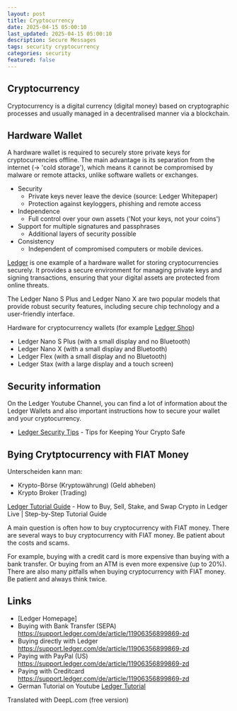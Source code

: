 ```yaml
---
layout: post
title: Cryptocurrency
date: 2025-04-15 05:00:10
last_updated: 2025-04-15 05:00:10
description: Secure Messages
tags: security cryptocurrency
categories: security
featured: false
---
```


[Ledger Tutorial]: https://www.youtube.com/watch?v=-iAYbp-u3JA "https://www.youtube.com/watch?v=-iAYbp-u3JA"
[Ledger YT]: https://www.youtube.com/watch?v=ADpJUY19-eQ "https://www.youtube.com/watch?v=ADpJUY19-eQ"
[Ledger]: https://shop.ledger.com/de/pages/ledger-nano-s-plus?srsltid=AfmBOop0nAQOoTSpZC4uwCMZTswLgCQQzOEdxbFFfDeIqrg6tCrEo2ql "Ledger Homepage"
[Ledger Security Tips]: https://www.youtube.com/watch?v=GGcwmbLWgo8 "Best Tips for Keeping Your Crypto Safe"
[Ledger Tutorial Guide]: https://www.youtube.com/watch?v=vHjtcPxFFTM " How to Buy, Sell, Stake, and Swap Crypto in Ledger Live | Step-by-Step Tutorial Guide"
[Ledger Shop]: https://shop.ledger.com/ "https://shop.ledger.com/"

## Cryptocurrency

Cryptocurrency is a digital currency (digital money) based on cryptographic processes
and usually managed in a decentralised manner via a blockchain.

## Hardware Wallet

A hardware wallet is required to securely store private keys for cryptocurrencies
offline. The main advantage is its separation from the internet
(→ 'cold storage'), which means it cannot be compromised by malware or
remote attacks, unlike software wallets or exchanges.

- Security
  - Private keys never leave the device (source: Ledger Whitepaper)
  - Protection against keyloggers, phishing and remote access
- Independence
  - Full control over your own assets ('Not your keys, not your coins')
- Support for multiple signatures and passphrases
  - Additional layers of security possible
- Consistency
  - Independent of compromised computers or mobile devices.

[Ledger] is one example of a hardware wallet for storing cryptocurrencies securely.
It provides a secure environment for managing private keys and signing transactions,
ensuring that your digital assets are protected from online threats.

The Ledger Nano S Plus and Ledger Nano X are two popular models that provide
robust security features, including secure chip technology and a user-friendly
interface.

Hardware for cryptocurrency wallets (for example [Ledger Shop])

- Ledger Nano S Plus (with a small display and no Bluetooth)
- Ledger Nano X (with a small display and Bluetooth)
- Ledger Flex (with a small display and no Bluetooth)
- Ledger Stax (with a large display and a touch screen)

## Security information

On the Ledger Youtube Channel, you can find a lot of information about
the Ledger Wallets and also important instructions how to secure your
wallet and your cryptocurrency.

- [Ledger Security Tips] - Tips for Keeping Your Crypto Safe

## Bying Crytptocurrency with FIAT Money

Unterscheiden kann man: 
* Krypto-Börse (Kryptowährung) (Geld abheben)
* Krypto Broker (Trading)


[Ledger Tutorial Guide] - How to Buy, Sell, Stake, and Swap Crypto in Ledger Live | Step-by-Step Tutorial Guide

A main question is often how to buy cryptocurrency with FIAT money.
There are several ways to buy cryptocurrency with FIAT money.
Be patient about the costs and scams.

For example, buying with a credit card is more expensive than buying with a
bank transfer. Or buying from an ATM is even more expensive (up to 20%).
There are also many pitfalls when buying cryptocurrency with
FIAT money. Be patient and always think twice.

## Links

- [Ledger Homepage]
- Buying with Bank Transfer (SEPA) https://support.ledger.com/de/article/11906356899869-zd
- Buying directly with Ledger https://support.ledger.com/de/article/11906356899869-zd
- Paying with PayPal (US) https://support.ledger.com/de/article/11906356899869-zd
- Paying with Creditcard https://support.ledger.com/de/article/11906356899869-zd
- German Tutorial on Youtube [Ledger Tutorial]

Translated with DeepL.com (free version)
